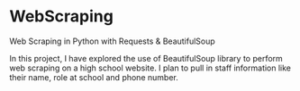 # WebScraping
Web Scraping in Python with Requests &amp; BeautifulSoup

In this project, I have explored the use of BeautifulSoup library to perform web scraping on a high school website. I plan to pull in staff information like their name, role at school and phone number.
